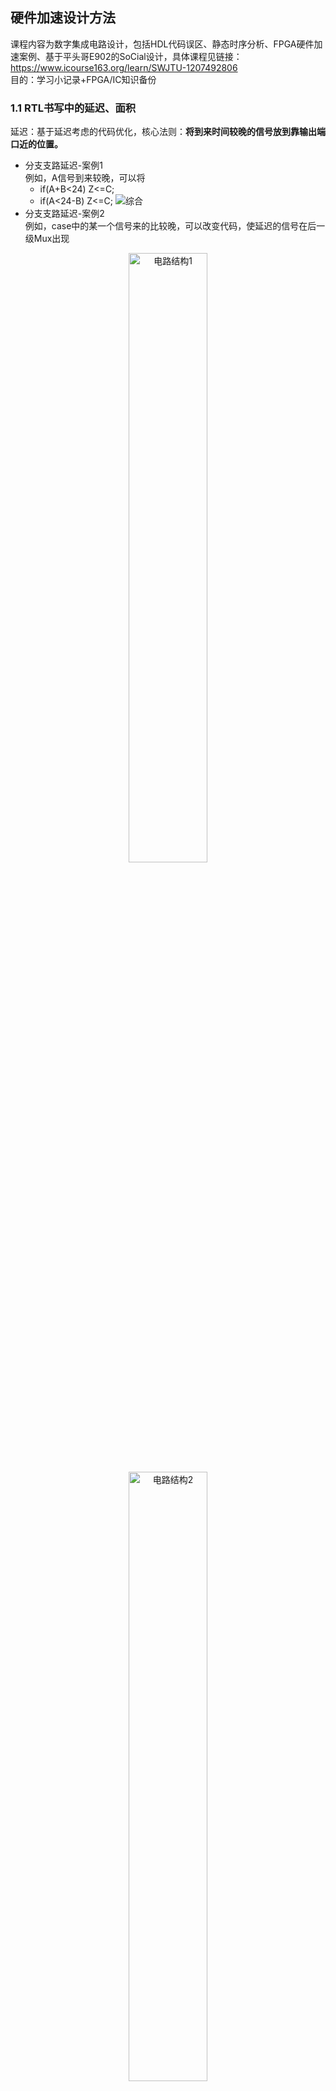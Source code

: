## 硬件加速设计方法
课程内容为数字集成电路设计，包括HDL代码误区、静态时序分析、FPGA硬件加速案例、基于平头哥E902的SoCial设计，具体课程见链接：https://www.icourse163.org/learn/SWJTU-1207492806    
目的：学习小记录+FPGA/IC知识备份

### **1.1 RTL书写中的延迟、面积**
延迟：基于延迟考虑的代码优化，核心法则：__将到来时间较晚的信号放到靠输出端口近的位置。__
- 分支支路延迟-案例1  
例如，A信号到来较晚，可以将   
	- if(A+B<24) Z<=C;
	- if(A<24-B) Z<=C;
![综合](./Img/硬件加速课程/1.1.1.png)
- 分支支路延迟-案例2  
例如，case中的某一个信号来的比较晚，可以改变代码，使延迟的信号在后一级Mux出现
<div align=center>
<img src="./Img/硬件加速课程/1.1.3.1.png" alt="电路结构1" width=50%>
</div>    
<div align=center>
<img src="./Img/硬件加速课程/1.1.3.2.png" alt="电路结构2" width=50%>
</div>    
<div align=center>
<img src="./Img/硬件加速课程/1.1.3.3.png" alt="修改后的代码" width=50%>
</div>    

- 数据通路控制信号延迟   
原来的方法是先选后加，但是输入级选择Control信号到来较晚，导致延迟较大。因此可以将数据复制，先加后选，将Control信号放到最后，用面积换时间，改善了设计性能。
<div align=center>
<img src="./Img/硬件加速课程/1.1.4.1.png" alt="修改后的代码" width=50%>
</div>  
<div align=center>
<img src="./Img/硬件加速课程/1.1.4.2.png" alt="修改后的代码" width=40%>
</div>  

面积：FPGA的设计中可以通过资源共享、剔除冗余信息的方式，减小设计面积，降低成本，减少功耗  
- 多比特   
例如，访问RAM地址，地址每次递增32位，那么地址的产生可以有两种写法
  - addr<=addr+32;
  - addr[7:5]<=addr[7:5]+1; addr[4:0]<=addr[4:0]+0;
- 操作符  
例如，一个6bit数字A为6'b10_0000，那么判断该数小于32时，用"="代替"<"，可以节省一个6-bit的比较器
  - if(A<32)
  - if(A[5]=1'b1)   

简化逻辑可以实现同时减小面积和减小延时  

功耗：$P_d=\sum afCV^2$，其中a为电路的翻转次数，f为电路工作频率，C为电容，V是电压值。其中电容C和电压V无法改变，减小功耗的主要措施包括  
- **门控时钟**
- **增加使能信号**
- **组合逻辑的毛刺消耗功耗，因此需要将产生毛刺的电路放在最后**
- **减小状态翻转次数，例如状态机编码使用低功耗编码方式，每个状态变化只需要翻转一位**



> 编码方式：  
> 二进制：连续编码，效率最高，最节省资源  
> 格雷码：每次只有一个寄存器不同，但如果状态跳转不是顺序，和二进制编码同样的问题  
> One-hot: 只有一位是1，组合逻辑少，译码简单，占用资源最多  



```verilog
parameter IDLE = 4'b0001;
parameter S1 = 4'b0010;
parameter S2 = 4'b0100;
parameter S3 = 4'b1000;

localparam IDLE_ID = 0;
localparam S1_ID = 1;
localparam S2_ID = 2;
localparam S3_ID = 4;

case(1'b1)
state[IDLE]: a<=b;
state[S1]: a<=c;
state[S2]: a<=d;
state[S3]: a<=e;
```

热点：通常是指一个面积内占用大量布线资源。例如，设计中使用了很大的Mux，在布线阶段产生了很大的延迟，因此可以分解为多级较小的Mux
<div align=center>
<img src="./Img/硬件加速课程/1.1.2.png" alt="布线" width=60%>
</div>    


### **1.2 面积换速度——流水线概述**





### **2.1 跨时钟域CDC**
亚稳态：由于**异步时钟导致触发器违反保持和建立时间**，使触发器锁存到一个无效电平的状态（可能是1，可能是0，更有可能是无效电平X），称作亚稳态现象。

注意：不定态X和逻辑上的X不是同一个概念。
- 逻辑X：当前寄存器未知，但是物理上一定是有效的，不是1就是0
- 不定态X：触发器输入端信号电平**没有到达物理器件的有效电平的噪声容限**内，导致由接成反馈回路的两个反相器构成的触发器稳定在第三稳定点，后续电路可以理解为正确度电平，也可能是错误的电平。

<div align=center>
<img src="./Img/硬件加速课程/2.1.1.png" alt="亚稳态" width=60%>
</div>    

从数字集成电路角度分析，PMOS和NMOS通过不同导通关断产生的高低电平区别0和1状态，稳定状态下，PMOS和NMOS不可能同时导通，亚稳态打破了这个规则。以图7-8的反相器为例
- 当D端输入为1，NMOS导通，PMOS关闭，Q输出为0
- 当D端输入为0，NMOS关闭，PMOS导通，Q输出为1
- 当D端没有达到有效电平的噪声容限时，可能会使PMOS和NMOS同时导通，这是一个没有定义状态，可能会导致继续往下传播，导致后续电路完全失效。

<div align=center>
<img src="./Img/硬件加速课程/2.1.2.png" alt="双触发器同步器" width=60%>
</div>    

注意：完全解决亚稳态现象的方法不存在。
- 触发器可能正好采集到输入信号变化的中点，从此点回复稳定电平所需时间理论上为无穷大，第二级同样将采样到第一级的亚稳态电平，仍然是亚稳态。
- 实际电路中极小的噪声都会使触发器脱离亚稳态。
- 系统工作频率过高，两级同步器不足以解决问题，可能需要增加同步触发器级数，延长等待时间等等。

### **2.2 FIFO知识点总结**

### **[单bit信号跨时钟域CDC传输]**
- 慢到快
  - 双锁存器法
  - 边沿检测电路
- 快到慢
  - 脉冲同步器
  - 结绳法
	- 将Din作为时钟，需要``4个DFF``  
	- 将Din作为复位，需要``2个DFF``，注意是Set/Reset
	- 利用握手协议，需要``8个DFF``
	- 快时钟域的信号变化频率不能超过3倍慢时钟域
	- 适合脉冲间隔较大的控制信号
- 为什么不能直接从慢时钟采快时钟的信号？
  - 慢到快：亚稳态问题
  - 快到慢：采样速率问题，采样频率高于信号最高频率的2倍

<div align=center>
<img src="./Img/硬件加速课程/2.2.4.1.png" alt="结绳法1" width=60%>
</div>    
<div align=center>
<img src="./Img/硬件加速课程/2.2.4.2.png" alt="结绳法2" width=40%>
</div>    

<div align=center>
<img src="./Img/硬件加速课程/2.2.3.png" alt="握手电路" width=100%>
</div>    

### **[多bit信号跨时钟域传输]**

- 控制信号（使数据稳定下来再让另一个时钟采样）
  - 能合并，例如load，en两个信号clk_a下同步（有小的skew），导致传到clk_b下差一个周期，解决方法：合并信号成一个信号，再去另一个时钟域下采样
  - 不能合并，例如译码信号。解决方法：添加另一个控制信号，保证稳定时采样
- 数据信号
  - 异步FIFO
  - RAM

<div align=center>
<img src="./Img/硬件加速课程/2.2.5.png" alt="FIFO电路图" width=100%>
</div>    




### **[FIFO计算]**
- 空满状态判断
  - 同步状态使用二进制码
	- 深度为$2^n$的FIFO，读写指针位宽为$(n+1)$位。最高位是折回标志位
	- 当读写指针越过最后一个地址时，MSB翻转。
	- 判断条件：其他位相同，MSB不同，为满；MSB相同，为空。
  - 异步状态下使用格雷码，格雷码具有低$(n-1)$位中间对称的性质，因此``格雷码判断满的条件不同``
	- 条件1：wr_ptr和rd_ptr同步的**MSB**不相等
	- 条件2：wr_ptr和rd_ptr的**次高位**不相等
	- 条件3：wr_ptr和rd_ptr的其他位完全相等
- 容量
  - 数据轻载、重载（最坏情况，背靠背写入）
  - 写入的数据-读出数据
  - $depth= burst\_len - \frac{burst\_len}{wclk}\times{rclk\times\frac{X}{Y}}$

- 其他
  - 若非2次幂深度，格雷码已经不再适用
	- 深度为偶数，采用最接近$2^n$的格雷码进行修改。例如深度为6(111->000)的情况下，因此可以将5的指针设为100
	- 深度为奇数，自行设计查找表等逻辑电路
	- 设置为2次幂，浪费空间，简化控制电路
  - 格雷码亚稳态**失效后果**及注意事项
	- 只是保证读写地址在出错的情况下仍然保证FIFO正确性，地址出错总是存在的。
	- 例如，写地址加1，读地址没有进行同步时，地址最多没有跳变，而不会产生空读
	- 地址总线的bus skew不能超过1个周期，否则格雷码会出现多位数据跳变

  - 空满标志判断存在漏洞
	- 同步后的读地址，小于当前读地址
	- 写地址同理，均更保守策略
  - FIFO—STA
	- 低频情况：设置wclk和rclk之间的false path
	- 高频情况：28nm以下，需要检查两级触发器下的延迟
	- P&R时，需要将两级同步器放到一起

### **[FIFO设计中的亚稳态问题]**   
FIFO有效解决两个时钟源间数据同步的关系，但是亚稳态问题被隐藏在FIFO空信号的产生逻辑上了。   
- 通过比较FIFO的读/写指针是否相等判断非空，因此需要做时钟同步
- 指针是多位信号，因此用``格雷码代替二进制码``，减小毛刺出现概率



二进制转格雷码：最高位保存，剩下的右移异或   

```verilog
assign a = {a[LEN-1], a[LEN-1:1] ^ a[LEN-2：0]};
```

格雷码转二进制码：最高位保存，**迭代** 二进制当前位 = 高位^格雷码当前位
```verilog
always @ (Gry)begin       
	Bin[length-1]=Gry[length-1];       
	for(int i=length-2;i>=0;i=i-1)               
	Bin[i]=Bin[i+1]^Gry[i];
end 
```
### **[大FIFO的深度选择]**   
- 异步FIFO的存储深度只能是2^n的原因：由于格雷码是每2^n个一循环，保证首尾的数据仅有一位发生变化
- 问题：深度很大时，额外空间非常巨大，例如需要深度为300的FIFO，只能使用512，有200个额外空间
- 解决办法一：使用两个FIFO，深度为300的同步FIFO，跟随一个小的异步FIFO，用于与其他时钟域同步
- 解决办法二：对任何数值建立偶数格雷码计数器。通过增加计数偏移量来实现，不是从0到$2^n$，从$(2^n)/2-fifo\_depth/2$到$(2^n)/2+fifo\_depth/2-1$，代入例子，表示为106(0_1010_1111)到405(1_0101_1111)

格雷码加法器
```verilog
integer i;

always @(posedge clk or negedge rstn) begin
    if(!rstn) begin
        Gray_reg <= 0;
    end
    else begin
        Gray_reg <= Gray_next_reg;
    end
end

always @(*) begin
    Bin_reg[length-1] = Gray_reg[length-1];    // 格雷码转二进制码
    for(i=length-2;i>=0;i=i-1)
        Bin_reg[i] = Bin_reg[i+1]^Gray_reg[i];
    Bin_next_reg = Bin_reg + inc;              // 二进制码加1
    Gray_next_reg = (Bin_next_reg>>1)^Bin_next_reg;   // 二进制码转回格雷
end
     
assign Gray = Gray_reg;
```
	


### **2.3 复位**

- 同步复位
  - 有利于仿真
  - 使系统成为100%时序电路，有利于时序分析，fmax较高
  - 可以滤除复位信号中高于时钟频率的毛刺
  - 复位信号时长需要大于时钟周期，需要考虑组合逻辑延迟，时钟偏移
  - DFF只有异步复位端口，因此需要浪费更多的资源   

同步复位信号周期计算
<div align=center>
<img src="./Img/硬件加速课程/2.3.1.png" alt="三段式和两段式状态机区别" width=60%>
</div>    

- 异步复位
  - 大多数目标器件的DFF都有异步复位端口
  - 信号识别简单，可以利用FPGA全局复位端口GSR
  - 复位释放时在时钟有效沿时，容易出现亚稳态 

异步复位同步释放电路设计
```verilog
assign rst_o = rst_n_d2; 
always@(posedge clk or negedge rst_n)
begin
  if(~rst_n) begin
	rst_n_d1 <= 1'b0;
	rst_n_d2 <= 1'b0;
  end
  else begin
	rst_n_d1 <= 1'b1;
	rst_n_d2 <= rst_n_d1;
  end
end
```
<div align=center>
<img src="./Img/硬件加速课程/2.3.2.png" alt="异步复位同步释放电路" width=60%>
</div>    

复位信号的扇出往往仅次于时钟信号，因此可能利用**多块**异步复位同步释放电路，然而这种方式可能由于前级寄存器在时钟边沿释放，导致存在一个周期的偏差，导致时序错乱。
<div align=center>
<img src="./Img/硬件加速课程/2.3.3.png" alt="异步复位同步释放电路" width=60%>
</div>    

正确的复位电路复制方式【复位分发技术】
<div align=center>
<img src="./Img/硬件加速课程/2.3.4.png" alt="异步复位同步释放电路" width=60%>
</div>    

### **2.4 状态机相关**
- 三段式：时序逻辑保存状态，组合逻辑控制状态转移，时序逻辑用``next_state``输出。优点：时序易分组，不用考虑状态转移条件对于输出的影响。
- 两段式：时序逻辑保存状态，组合逻辑控制状态转移，组合逻辑用``current_state``输出。缺点：由于输出是组合逻辑控制，因此会导致毛刺，所以最好将输出打一拍（但又会导致时序问题）
- 一段式：不推荐，逻辑混乱，难以维护。必须要考虑现态在何种条件下转移进入哪些次态，在每个现态的case下描述次态的输出。  

<div align=center>
<img src="./Img/硬件加速课程/2.2.2.png" alt="三段式和两段式状态机区别" width=80%>
</div>    

注意1：两段式用状态寄存器分割了两部分组合逻辑（状态转移和输出），输出是由``current_state``决定，时序路径较短；三段式的输出逻辑是从``next_state``开始，因此状态转移和输出逻辑中的时序逻辑可以看为一体，该路径的时序就会比较紧张。   
注意2：如果允许在输出级打一拍，选择两段式性能更好。


### **3.1 逻辑综合**
逻辑综合逻辑综合


### **3.3 Synopsys TCL语言**
- get_ports C*



### **4.1 静态时序分析**  
检查触发器是否能够安全采样数据，最经典工具是Synopsys的Prime Time
- 比门级电路仿真快
- 只检查触发器时序，不需要检查电路功能
- 不需要产生测试向量
- 不要求检查所有功能点，因此没有覆盖率要求
- 只能检查同步电路

**问题：如果动态仿真把所有的功能点都覆盖到，不需要来做静态时序分析（正确）**   

- 建立时间：时钟上升沿前数据保持稳定的时间
- 保持时间：时钟上升沿后数据仍然保持稳定的时间
- 裕量：为满足建立时间、保持时间的要求，富余出来的时间段长度


<div align=center>
<img src="./Img/硬件加速课程/4.1.1.png" alt="裕量" width=70%>
</div>   

**注意：Tsu和Thd二者不能同时为负。至于建立时间是否为固定值，众说纷纭，比较中肯的观点是，考虑建立时间需求和建立时间裕量的概念，前者是根据时序计算，得到的Tsu，后者是Tsu减去数据实际到达的时间（数据早到了多久）**

**注意：时序路径不只是从一个寄存器到另一个寄存器，对于有反馈的寄存器，直接考虑反馈回路**
<div align=center>
<img src="./Img/硬件加速课程/4.1.2.png" alt="时序路径" width=70%>
</div>   


### **5.1 FPGA硬件加速案例**
Softmax函数的软硬件实现


### **6.1 平头哥SoC设计体系概述**
IP集成的设计方法学，将软硬件集成在单颗IC内，其特征为
- 采用亚微米级别实现复杂功能的VLSI
- 使用嵌入式处理器或者DSP
- 采用第三方IP核
- 具备外部对芯片编程的功能

麒麟990SoC是世界上第一颗晶体管规模超过百亿的芯片，采用7nm制程，包括CPU，GPU以及神经网络处理器NPU
<div align=center>
<img src="./Img/硬件加速课程/6.1.1.png" alt="布线" width=80%>
</div>    

为了加快开发进度，提升硬件集成度，SoC包括处理器IP，硬件专用IP以及互联总线，而且一般移植了操作系统，具备软硬件协同计算能力，充分发挥软件和硬件加速IP。  

ISA对比
- 传统的ISA：增量型的指令集架构，保持向后的二进制兼容，使指令集架构复杂度随时间增长。指令繁多，分支不兼容，x86封闭，ARM授权昂贵，不可控。   
- RISC-V：将指令集划分为标准子集，保持基础扩展永远不变，为编译器和操作系统开发人员提供稳定目标。基本指令集只有40多条，开源免费，可控，起步阶段，目前面向MCU。  


### **6.2 玄铁体系架构**





### **7.1 低功耗设计方法总结**

寄存器传输级（RTL）
- 状态机编码和解码-格雷码是最适合低功耗设计的，反转比特比较少，同时格雷码编码的状态机也消除了依赖于状态的组合等式中存在毛刺的风险。同时如果存在多个状态，但是只有某些状态经常用到，则可以将**有限状态机分解**以达到低功耗效果。基本设想是将有限状态机的状态转换图分解为两个，他们共同作用以达到和原来状态机相同的效果。这样做之所以可以将降低功耗，是因为如果两个子FSM之间没有状态发生，那么只有一个子FSM需要供给时钟。
- 二进制数表示法-在大多数应用中，用补码来表示二进制数往往比有符号数更常使用，但是在某些特殊应用，在切换过程中有符号数更有优势。比如用**积分器求和**的时候，补码表示法在0到1切换的时候所有位都会发生变化（有较高的开关功耗），与之相比有符号数只有两个位发生了变化。
- 门控时钟-注意编码风格，以便可以**自动推出门控时钟**。门控时钟和数据通路重组等都应在编写RTL时以考虑以便进一步降低功耗的目的。
- 独热码多路器-如果对case条件编码时采用独热编码方式，而不是二进制编码方式，输出就会更快更稳定，而且在初期就能将未选中总线掩盖掉，因此实现了低功耗效果。
- 除掉多余的转化-在没有**设置默认状态**的情况下，总线数据常常会发生没有意义的转换。如果转换后的数据未被真正采样，那么它就是多余的，将这样的转换去掉可以降低功耗。
- 资源共享-使用**重复逻辑会增加面积**，而且增大功耗。

剩下的了解即可
- 使用行波计数器来降低功耗
- 总线反转
- 高活跃度网络
- 启动和禁用逻辑云



### **7.2 SOC片上互联总线学习（APB、AHB、ACE、CHI）**





### **7.3 Cordic算法**










### **8.1 CMOS的延迟和功耗**
- 延迟：输入电压位于中点，输出电压达到相同电压所需要的时间
- 扇出多，增加负载电容，增加延迟
- 驱动一个具有大扇出的电路时，使用多级，每级的扇出为$\alpha$（通常取4），延迟的增长由线性增长变为对数增长$log_{a}F$，从而降低了延迟
- 逻辑功效：某逻辑门的输入电容能够提供相同输出驱动的反相器的输入电容的比值称为该逻辑门的逻辑功效



